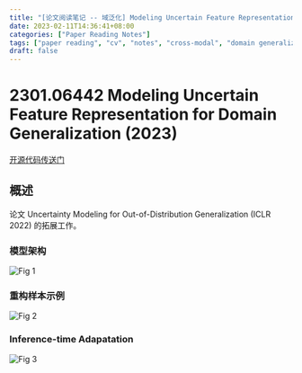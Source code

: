 ```yaml
---
title: "[论文阅读笔记 -- 域泛化] Modeling Uncertain Feature Representation for DG (2023)"
date: 2023-02-11T14:36:41+08:00
categories: ["Paper Reading Notes"]
tags: ["paper reading", "cv", "notes", "cross-modal", "domain generalization", "uncertainty"]
draft: false
---
```


# 2301.06442 Modeling Uncertain Feature Representation for Domain Generalization (2023)

[开源代码传送门](https://github.com/lixiaotong97/DSU)

## 概述

论文 Uncertainty Modeling for Out-of-Distribution Generalization (ICLR 2022) 的拓展工作。  

### 模型架构

![Fig 1](/images/2023/PRN320/1.png)

### 重构样本示例

![Fig 2](/images/2023/PRN320/2.png)

### Inference-time Adapatation

![Fig 3](/images/2023/PRN320/3.png)
